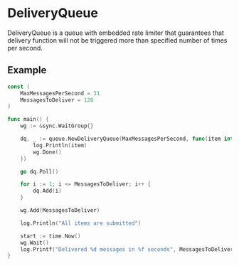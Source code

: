 # DeliveryQueue

DeliveryQueue is a queue with embedded rate limiter that guarantees that delivery function will not be triggered more than specified number of times per second.

## Example
```Go
const (
	MaxMessagesPerSecond = 31
	MessagesToDeliver = 120
)

func main() {
	wg := &sync.WaitGroup{}

	dq, _ := queue.NewDeliveryQueue(MaxMessagesPerSecond, func(item interface{}) {
		log.Println(item)
		wg.Done()
	})

	go dq.Poll()

	for i := 1; i <= MessagesToDeliver; i++ {
		dq.Add(i)
	}

	wg.Add(MessagesToDeliver)

	log.Println("All items are submitted")

	start := time.Now()
	wg.Wait()
	log.Printf("Delivered %d messages in %f seconds", MessagesToDeliver, time.Now().Sub(start).Seconds())
}
```